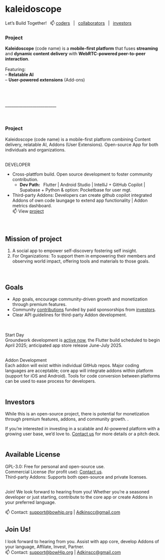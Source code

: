 # kaleidoscope 
Let’s Build Together!  📫 <a href="mailto:support@bowhip.org">coders</a>  |   <a href="mailto:support@bowhip.org">collaborators</a>  |  <a href="mailto:support@bowhip.org">investors</a> 
<!--Join our community <a href="mailto:support@bowhip.org">coders</a> |  <a href="mailto:support@bowhip.org">collaborators</a> |  <a href="mailto:support@bowhip.org">investors</a-->



### Project
<strong>Kaleidoscope</strong> (code name) is a <strong>mobile-first platform</strong> that fuses <strong>streaming</strong> and <strong>dynamic content delivery</strong> with <strong>WebRTC-powered peer-to-peer interaction</strong>.<br><br>
Featuring:<br>
– <strong>Relatable AI</strong><br>
– <strong>User-powered extensions</strong> (Add-ons)


<br><br><br>__________________________<br><br><br>





### Project
Kaleidoscope (code name) is a mobile-first platform combining Content delivery, relatable AI, Addons (User Extensions). Open-source App for both individuals and organizations. 
<br><br>

DEVELOPER
 - Cross-plattfom build. Open source development to foster community contribution.
      - <b>Dev Path:</b>  Flutter | Android Studio | IntelliJ + GitHub Copilot | Supabase + Python & option: Pocketbase for user mgt.
 - Third-party Addons: Developers can create github copilot integrated Addons of own code laungage to extend app functionality | Addon metrics dashboard.<br>
   📫 View <a href="mailto: support@bowhip.org">project</a> <br><br><br>
<!--- Supabase & Python backend. Real-time data syncing, analytics.-->

## Mission of project<br>
1. A social app to empower self-discovery fostering self insight.<br>
3. For Organizations: To support them in empowering their members and observing world impact, offering tools and materials to those goals.
<br><br><br>

## Goals<br>
 - App goals, encourage community-driven growth and monetization through premium features.<br>
 - Community <a href="mailto:support@bowhip.org">contributions</a> funded by paid sponsorships from <a href="mailto:support@bowhip.org">investors</a>.<br>
 - Clear API guidelines for third-party Addon development.<br>
<br><br>


Start Day<br>
Groundwork development is <a href="mailto:support@bowhip.org">active now</a>, the Flutter build scheduled to begin April 2025; anticipated app store release June-July 2025.
<br><br>


Addon Development<br>
Each addon will exist within individual GitHub repos. Major coding languages are acceptable; core app will integrate addons within platform (support for iOS and Android). Tools for code conversion between platforms can be used to ease process for developers.
<br><br>


## Investors<br>
While this is an open-source project, there is potential for monetization through premium features, addons, and community growth.  .

If you’re interested in investing in a scalable and AI-powered platform with a growing user base, we’d love to. <a href="mailto: support@bowhip.org">Contact us</a> for more details or a pitch deck.
<br><br>


## Available License<br>
GPL-3.0: Free for personal and open-source use.<br>
Commercial License (for profit use): <a href="mailto:support@bowhip.org">Contact us</a>.<br>
Third-party Addons: Supports both open-source and private licenses.<br><br>

Join!
We look forward to hearing from you! Whether you’re a seasoned developer or just starting, contribute to the core app or create Addons in your preferred language.

📫 Contact: support@bowhip.org | Adkinscc@gmail.com


## Join Us!<br>
I look forward to hearing from you. Assist with app core, develop Addons of your language, Affilate, Invest, Partner.<br>
📫 Contact: support@bowHip.org | Adkinscc@gmail.com<br>


